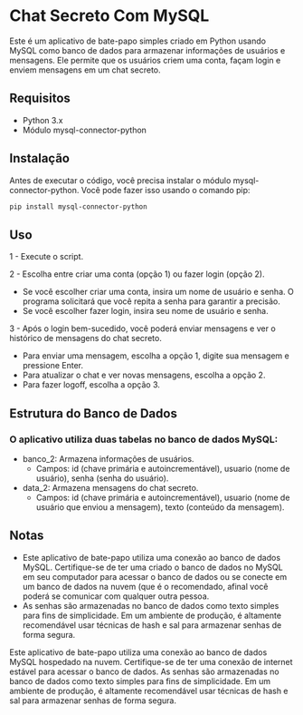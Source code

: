 # Chat Secreto Com MySQL

Este é um aplicativo de bate-papo simples criado em Python usando MySQL como banco de dados para armazenar informações de usuários e mensagens. Ele permite que os usuários criem uma conta, façam login e enviem mensagens em um chat secreto.
## Requisitos

- Python 3.x
- Módulo mysql-connector-python

## Instalação
Antes de executar o código, você precisa instalar o módulo mysql-connector-python. Você pode fazer isso usando o comando pip:
```bash
pip install mysql-connector-python
```
## Uso
1 - Execute o script.

2 - Escolha entre criar uma conta (opção 1) ou fazer login (opção 2).
  - Se você escolher criar uma conta, insira um nome de usuário e senha. O programa solicitará que você repita a senha para garantir a precisão.
  - Se você escolher fazer login, insira seu nome de usuário e senha.
    
3 - Após o login bem-sucedido, você poderá enviar mensagens e ver o histórico de mensagens do chat secreto.
  - Para enviar uma mensagem, escolha a opção 1, digite sua mensagem e pressione Enter.
  - Para atualizar o chat e ver novas mensagens, escolha a opção 2.
  - Para fazer logoff, escolha a opção 3.

## Estrutura do Banco de Dados

### O aplicativo utiliza duas tabelas no banco de dados MySQL:
- banco_2: Armazena informações de usuários.
    - Campos: id (chave primária e autoincrementável), usuario (nome de usuário), senha (senha do usuário).
- data_2: Armazena mensagens do chat secreto.
    - Campos: id (chave primária e autoincrementável), usuario (nome de usuário que enviou a mensagem), texto (conteúdo da mensagem).
 
## Notas
- Este aplicativo de bate-papo utiliza uma conexão ao banco de dados MySQL. Certifique-se de ter uma criado o banco de dados no MySQL em seu computador para acessar o banco de dados ou se conecte em um banco de dados na nuvem (que é o recomendado, afinal você poderá se comunicar com qualquer outra pessoa.
- As senhas são armazenadas no banco de dados como texto simples para fins de simplicidade. Em um ambiente de produção, é altamente recomendável usar técnicas de hash e sal para armazenar senhas de forma segura.

Este aplicativo de bate-papo utiliza uma conexão ao banco de dados MySQL hospedado na nuvem. Certifique-se de ter uma conexão de internet estável para acessar o banco de dados.
As senhas são armazenadas no banco de dados como texto simples para fins de simplicidade. Em um ambiente de produção, é altamente recomendável usar técnicas de hash e sal para armazenar senhas de forma segura.
